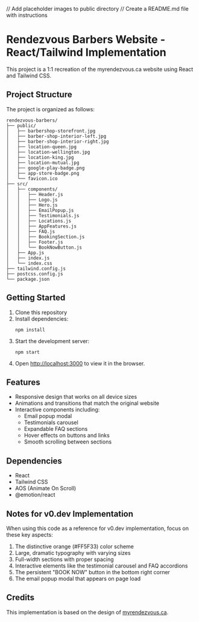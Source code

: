 // Add placeholder images to public directory
// Create a README.md file with instructions

# Rendezvous Barbers Website - React/Tailwind Implementation

This project is a 1:1 recreation of the myrendezvous.ca website using React and Tailwind CSS.

## Project Structure

The project is organized as follows:

```
rendezvous-barbers/
├── public/
│   ├── barbershop-storefront.jpg
│   ├── barber-shop-interior-left.jpg
│   ├── barber-shop-interior-right.jpg
│   ├── location-queen.jpg
│   ├── location-wellington.jpg
│   ├── location-king.jpg
│   ├── location-mutual.jpg
│   ├── google-play-badge.png
│   ├── app-store-badge.png
│   └── favicon.ico
├── src/
│   ├── components/
│   │   ├── Header.js
│   │   ├── Logo.js
│   │   ├── Hero.js
│   │   ├── EmailPopup.js
│   │   ├── Testimonials.js
│   │   ├── Locations.js
│   │   ├── AppFeatures.js
│   │   ├── FAQ.js
│   │   ├── BookingSection.js
│   │   ├── Footer.js
│   │   └── BookNowButton.js
│   ├── App.js
│   ├── index.js
│   └── index.css
├── tailwind.config.js
├── postcss.config.js
└── package.json
```

## Getting Started

1. Clone this repository
2. Install dependencies:
   ```
   npm install
   ```
3. Start the development server:
   ```
   npm start
   ```
4. Open [http://localhost:3000](http://localhost:3000) to view it in the browser.

## Features

- Responsive design that works on all device sizes
- Animations and transitions that match the original website
- Interactive components including:
  - Email popup modal
  - Testimonials carousel
  - Expandable FAQ sections
  - Hover effects on buttons and links
  - Smooth scrolling between sections

## Dependencies

- React
- Tailwind CSS
- AOS (Animate On Scroll)
- @emotion/react

## Notes for v0.dev Implementation

When using this code as a reference for v0.dev implementation, focus on these key aspects:

1. The distinctive orange (#FF5F33) color scheme
2. Large, dramatic typography with varying sizes
3. Full-width sections with proper spacing
4. Interactive elements like the testimonial carousel and FAQ accordions
5. The persistent "BOOK NOW" button in the bottom right corner
6. The email popup modal that appears on page load

## Credits

This implementation is based on the design of [myrendezvous.ca](https://www.myrendezvous.ca/).

